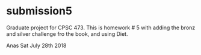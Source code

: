 # submission5
Graduate project for CPSC 473. 
This is homework # 5 with adding the bronz and silver challenge fro the book, and using Diet. 

Anas
Sat July 28th 2018 
